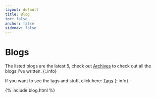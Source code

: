```yaml
---
layout: default
title: Blog
toc: false
anchor: false
sidenav: false
---
```

# Blogs

The listed blogs are the latest 5, check out [Archives](/pages/archive.html) to check out all the blogs I've written.
{:.info}

If you want to see the tags and stuff, click here: [Tags](/pages/tags.html)
{:.info}

{% include blog.html %}